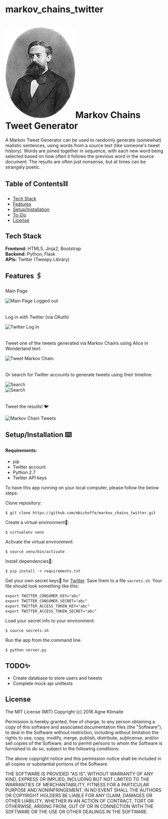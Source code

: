 # markov_chains_twitter
# <img src="/static/img/AAMarkov.jpg">Markov Chains Tweet Generator</img>

A Markov Tweet Generator can be used to randomly generate (somewhat) realistic sentences, using words from a source text (like someone's tweet history). Words are joined together in sequence, with each new word being selected based on how often it follows the previous word in the source document. The results are often just nonsense, but at times can be strangely poetic.


## Table of Contents⛓

* [Tech Stack](#tech-stack)
* [Features](#features)
* [Setup/Installation](#installation)
* [To-Do](#future)
* [License](#license)

## <a name="tech-stack"></a>Tech Stack

__Frontend:__ HTML5, Jinja2, Bootstrap <br/>
__Backend:__ Python, Flask <br/>
__APIs:__ Twitter (Tweepy Library) <br/>

## <a name="features"></a>Features 🖇

Main Page 

![Main Page Logged out](/static/img/_readme-img/main-page.gif)
<br/><br/><br/>
Log in with Twitter (via OAuth) 
  
![Twitter Log In](/static/img/_readme-img/search-log-in-with-twitter.gif)
<br/><br/><br/>
Tweet one of the tweets generated via Markov Chains using Alice in Wonderland
text:
  
![Tweet Markov Chain](/static/img/_readme-img/tweet-1.gif)
<br/><br/><br/>
Or search for Twitter accounts to generate tweets using their timeline:
  
![Search](/static/img/_readme-img/search.gif)
<br>
![Search](/static/img/_readme-img/search-results.gif)
<br/><br/><br/>
Tweet the results! 🐦
  
![Markov Chain Tweets](/static/img/_readme-img/tweet-2.gif)

## <a name="installation"></a>Setup/Installation ⌨️

#### Requirements:

- pip
- Twitter account
- Python 2.7
- Twitter API keys

To have this app running on your local computer, please follow the below steps:

Clone repository:
```
$ git clone https://github.com/mbichoffe/markov_chains_twitter.git
```
Create a virtual environment🔮:
```
$ virtualenv venv
```
Activate the virtual environment:
```
$ source venv/bin/activate
```
Install dependencies🔗:
```
$ pip install -r requirements.txt
```
Get your own secret keys🔑 for [Twitter](https://apps.twitter.com/). Save them to a file `secrets.sh`. Your file should look something like this:
```
export TWITTER_CONSUMER_KEY="abc"
export TWITTER_CONSUMER_SECRET="abc"
export TWITTER_ACCESS_TOKEN_KEY="abc"
export TWITTER_ACCESS_TOKEN_SECRET="abc"
```
Load your secret info to your environment:
```
$ source secrets.sh
```
Run the app from the command line.
```
$ python server.py
```

## <a name="future"></a>TODO✨
* Create database to store users and tweets
* Complete mock api unittests

## <a name="license"></a>License

The MIT License (MIT)
Copyright (c) 2016 Agne Klimaite 

Permission is hereby granted, free of charge, to any person obtaining a copy of
this software and associated documentation files (the "Software"), to deal in
the Software without restriction, including without limitation the rights to
use, copy, modify, merge, publish, distribute, sublicense, and/or sell copies
of the Software, and to permit persons to whom the Software is furnished to do
so, subject to the following conditions:

The above copyright notice and this permission notice shall be included in all
copies or substantial portions of the Software.

THE SOFTWARE IS PROVIDED "AS IS", WITHOUT WARRANTY OF ANY KIND, EXPRESS OR
IMPLIED, INCLUDING BUT NOT LIMITED TO THE WARRANTIES OF MERCHANTABILITY,
FITNESS FOR A PARTICULAR PURPOSE AND NONINFRINGEMENT. IN NO EVENT SHALL THE
AUTHORS OR COPYRIGHT HOLDERS BE LIABLE FOR ANY CLAIM, DAMAGES OR OTHER
LIABILITY, WHETHER IN AN ACTION OF CONTRACT, TORT OR OTHERWISE, ARISING FROM,
OUT OF OR IN CONNECTION WITH THE SOFTWARE OR THE USE OR OTHER DEALINGS IN THE
SOFTWARE.
